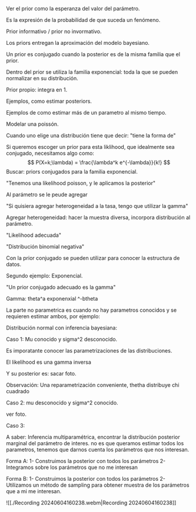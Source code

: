 Ver el prior como la esperanza del valor del parámetro.

Es la expresión de la probabilidad de que suceda un fenómeno.

Prior informativo / prior no invormativo.

Los priors entregan la aproximación del modelo bayesiano.

Un prior es conjugado cuando la posterior es de la misma familia que el prior.

Dentro del prior se utiliza la familia exponencial: toda la que se pueden normalizar en su distribución.

Prior propio: integra en 1.

Ejemplos, como estimar posteriors.

Ejemplos de como estimar más de un parametro al mismo tiempo.

Modelar una poissón.

Cuando uno elige una distribución tiene que decir: "tiene la forma de"

Si queremos escoger un prior para esta liklihood, que idealmente sea conjugado, necesitamos algo como:
$$ P(X=k;\lambda) = \frac{\lambda^k e^{-\lambda}}{k!} $$
Buscar: priors conjugados para la familia exponencial.

"Tenemos una likelihood poisson, y le aplicamos la posterior"

Al parámetro se le peude agregar

"Si quisiera agregar heterogeneidad a la tasa, tengo que utilizar la gamma"

Agregar heterogeneidad: hacer la muestra diversa, incorpora distribución al parámetro.

"Likelihood adecuada"

"Distribución binomial negativa"

Con la prior conjugado se pueden utilizar para conocer la estructura de datos.

Segundo ejemplo: Exponencial.

"Un prior conjugado adecuado es la gamma"

Gamma: theta^a exponenxial ^-btheta

La parte no parametrica es cuando no hay parametros conocidos y se requieren estimar ambos, por ejemplo:

Distribución normal con inferencia bayesiana:

Caso 1: Mu conocido y sigma^2 desconocido.

Es imporatante conocer las parametrizaciones de las distribuciones.

El likelihood es una gamma inversa

Y su posterior es: sacar foto.

Observación: Una reparametrización conveniente, thetha distribuye chi cuadrado

Caso 2: mu desconocido y sigma^2 conocido.

ver foto.

Caso 3:

A saber: Inferencia multiparamétrica, encontrar la distribución posterior marginal del parámetro de interes. no es que queramos estimar todos los parametros, tenemos que darnos cuenta los parámetros que nos interesan.

Forma A: 
1- Construimos la posterior con todos los parámetros
2- Integramos sobre los parámetros que no me interesan

Forma B: 
1- Construimos la posterior con todos los parámetros 
2- Utilizamos un método de sampling para obtener muestra de los parámetros que a mi me interesan.



![[./Recording 20240604160238.webm|Recording 20240604160238]]
